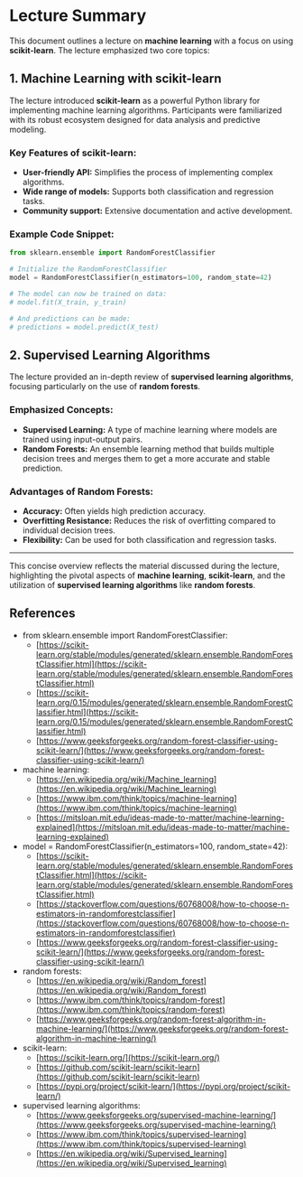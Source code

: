 # Lecture Summary

This document outlines a lecture on **machine learning** with a focus on using **scikit-learn**. The lecture emphasized two core topics:

## 1. Machine Learning with scikit-learn

The lecture introduced **scikit-learn** as a powerful Python library for implementing machine learning algorithms. Participants were familiarized with its robust ecosystem designed for data analysis and predictive modeling.

### Key Features of scikit-learn:
- **User-friendly API:** Simplifies the process of implementing complex algorithms.
- **Wide range of models:** Supports both classification and regression tasks.
- **Community support:** Extensive documentation and active development.

### Example Code Snippet:
```python
from sklearn.ensemble import RandomForestClassifier

# Initialize the RandomForestClassifier
model = RandomForestClassifier(n_estimators=100, random_state=42)

# The model can now be trained on data:
# model.fit(X_train, y_train)

# And predictions can be made:
# predictions = model.predict(X_test)
```

## 2. Supervised Learning Algorithms

The lecture provided an in-depth review of **supervised learning algorithms**, focusing particularly on the use of **random forests**.

### Emphasized Concepts:
- **Supervised Learning:** A type of machine learning where models are trained using input-output pairs.
- **Random Forests:** An ensemble learning method that builds multiple decision trees and merges them to get a more accurate and stable prediction.

### Advantages of Random Forests:
- **Accuracy:** Often yields high prediction accuracy.
- **Overfitting Resistance:** Reduces the risk of overfitting compared to individual decision trees.
- **Flexibility:** Can be used for both classification and regression tasks.

---

This concise overview reflects the material discussed during the lecture, highlighting the pivotal aspects of **machine learning**, **scikit-learn**, and the utilization of **supervised learning algorithms** like **random forests**.

## References

- from sklearn.ensemble import RandomForestClassifier:
  - [https://scikit-learn.org/stable/modules/generated/sklearn.ensemble.RandomForestClassifier.html](https://scikit-learn.org/stable/modules/generated/sklearn.ensemble.RandomForestClassifier.html)
  - [https://scikit-learn.org/0.15/modules/generated/sklearn.ensemble.RandomForestClassifier.html](https://scikit-learn.org/0.15/modules/generated/sklearn.ensemble.RandomForestClassifier.html)
  - [https://www.geeksforgeeks.org/random-forest-classifier-using-scikit-learn/](https://www.geeksforgeeks.org/random-forest-classifier-using-scikit-learn/)
- machine learning:
  - [https://en.wikipedia.org/wiki/Machine_learning](https://en.wikipedia.org/wiki/Machine_learning)
  - [https://www.ibm.com/think/topics/machine-learning](https://www.ibm.com/think/topics/machine-learning)
  - [https://mitsloan.mit.edu/ideas-made-to-matter/machine-learning-explained](https://mitsloan.mit.edu/ideas-made-to-matter/machine-learning-explained)
- model = RandomForestClassifier(n_estimators=100, random_state=42):
  - [https://scikit-learn.org/stable/modules/generated/sklearn.ensemble.RandomForestClassifier.html](https://scikit-learn.org/stable/modules/generated/sklearn.ensemble.RandomForestClassifier.html)
  - [https://stackoverflow.com/questions/60768008/how-to-choose-n-estimators-in-randomforestclassifier](https://stackoverflow.com/questions/60768008/how-to-choose-n-estimators-in-randomforestclassifier)
  - [https://www.geeksforgeeks.org/random-forest-classifier-using-scikit-learn/](https://www.geeksforgeeks.org/random-forest-classifier-using-scikit-learn/)
- random forests:
  - [https://en.wikipedia.org/wiki/Random_forest](https://en.wikipedia.org/wiki/Random_forest)
  - [https://www.ibm.com/think/topics/random-forest](https://www.ibm.com/think/topics/random-forest)
  - [https://www.geeksforgeeks.org/random-forest-algorithm-in-machine-learning/](https://www.geeksforgeeks.org/random-forest-algorithm-in-machine-learning/)
- scikit-learn:
  - [https://scikit-learn.org/](https://scikit-learn.org/)
  - [https://github.com/scikit-learn/scikit-learn](https://github.com/scikit-learn/scikit-learn)
  - [https://pypi.org/project/scikit-learn/](https://pypi.org/project/scikit-learn/)
- supervised learning algorithms:
  - [https://www.geeksforgeeks.org/supervised-machine-learning/](https://www.geeksforgeeks.org/supervised-machine-learning/)
  - [https://www.ibm.com/think/topics/supervised-learning](https://www.ibm.com/think/topics/supervised-learning)
  - [https://en.wikipedia.org/wiki/Supervised_learning](https://en.wikipedia.org/wiki/Supervised_learning)
